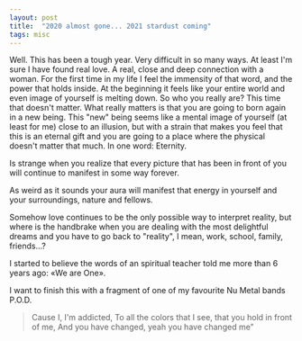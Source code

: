 ```yaml
---
layout: post
title:  "2020 almost gone... 2021 stardust coming"
tags: misc
---
```


Well. This has been a tough year. Very difficult in so many ways. At least I'm sure I have found real love. A real, 
close and deep connection with a woman. For the first time in my life I feel the immensity of that word, and the power 
that holds inside. At the beginning it feels like your entire world and even image of yourself is melting down. 
So who you really are? This time that doesn't matter. What really matters is that you are going to born again in a 
new being. This "new" being seems like a mental image of yourself (at least for me) close to an illusion, but with 
a strain that makes you feel that this is an eternal gift and you are going to a place where the physical doesn't 
matter that much. In one word: Eternity.

Is strange when you realize that every picture that has been in front of you will continue to manifest in some way 
forever.

As weird as it sounds your aura will manifest that energy in yourself and your surroundings, nature and fellows.

Somehow love continues to be the only possible way to interpret reality, but where is the handbrake when you are 
dealing with the most delightful dreams and you have to go back to "reality", I mean, work, school, family, friends...?

I started to believe the words of an spiritual teacher told me more than 6 years ago: «We are One».

I want to finish this with a fragment of one of my favourite Nu Metal bands P.O.D.

> Cause I, I'm addicted, To all the colors that I see, that you hold in front of me, And you have changed, 
> yeah you have changed me"